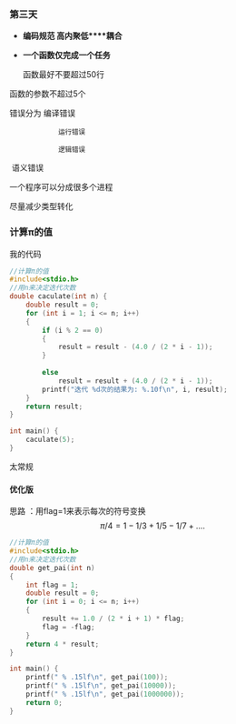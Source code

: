 ### 第三天

- **编码规范 高内聚低****耦合**
- **一个函数仅完成一个任务**

  函数最好不要超过50行

函数的参数不超过5个

错误分为 编译错误

 				运行错误

 				逻辑错误

​				语义错误

一个程序可以分成很多个进程

尽量减少类型转化

### 计算π的值

我的代码

```c
//计算π的值
#include<stdio.h>
//用n来决定迭代次数
double caculate(int n) {
    double result = 0;
    for (int i = 1; i <= n; i++)
    {
        if (i % 2 == 0)
        {
            result = result - (4.0 / (2 * i - 1));
        }
            
        else 
            result = result + (4.0 / (2 * i - 1));
        printf("迭代 %d次的结果为: %.10f\n", i, result);
    }
    return result;
}

int main() {
    caculate(5);
}
```

太常规

#### 优化版

思路 ：用flag=1来表示每次的符号变换
$$
π/4=1-1/3+1/5-1/7+....
$$


```c
//计算π的值
#include<stdio.h>
//用n来决定迭代次数
double get_pai(int n)
{
    int flag = 1;
    double result = 0;
    for (int i = 0; i <= n; i++)
    {
        result += 1.0 / (2 * i + 1) * flag;
        flag = -flag;
    }
    return 4 * result;
}

int main() {
    printf(" % .15lf\n", get_pai(100));
    printf(" % .15lf\n", get_pai(10000));
    printf(" % .15lf\n", get_pai(1000000));
    return 0;
}
```



